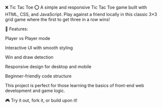 ❌ Tic Tac Toe ⭕
A simple and responsive Tic Tac Toe game built with HTML, CSS, and JavaScript. Play against a friend locally in this classic 3×3 grid game where the first to get three in a row wins!

🔹 Features:

Player vs Player mode

Interactive UI with smooth styling

Win and draw detection

Responsive design for desktop and mobile

Beginner-friendly code structure

This project is perfect for those learning the basics of front-end web development and game logic.

🎮 Try it out, fork it, or build upon it!


